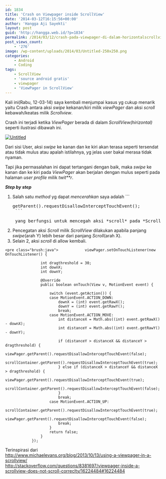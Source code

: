 ```yaml
---
id: 1834
title: 'Crash on Viewpager inside ScrollView'
date: '2014-03-12T16:15:56+00:00'
author: 'Hangga Aji Sayekti'
layout: post
guid: 'http://hangga.web.id/?p=1834'
permalink: /2014/03/12/crash-pada-viewpager-di-dalam-horizontalscrollview/
post_views_count:
    - '276'
image: /wp-content/uploads/2014/03/Untitled-250x250.png
categories:
    - Android
    - Coding
tags:
    - ScrollView
    - 'source android gratis'
    - viewpager
    - 'ViewPager in ScrollView'
---
```


Kali ini(Rabu, 12-03-14) saya kembali menjumpai kasus yg cukup menarik yaitu Crash antara aksi *swipe* kekanan/kiri milik *viewPager* dan aksi *scroll* kebawah/keatas milik *Scrollview*.

Crash ini terjadi ketika *ViewPager* berada di dalam *ScrollView(hirizontal)* seperti ilustrasi dibawah ini.

[![Untitled](http://hangga.web.id/wp-content/uploads/2014/03/Untitled.png)](http://hangga.web.id/wp-content/uploads/2014/03/Untitled.png)

Dari sisi User, aksi *swipe* ke kanan dan ke kiri akan terasa seperti tersendat atau tidak mulus atau apalah istilahnya, yg jelas user bakal merasa tidak nyaman.

Tapi jika permasalahan ini dapat tertangani dengan baik, maka *swipe* ke kanan dan ke kiri pada *ViewPager* akan berjalan dengan mulus seperti pada halaman *user profile* milik *twit\*\*r*.

***Step by step***

1. Salah satu *method* yg dapat *mencerahkan* saya adalah ```
    <pre class="brush:java">getParent().requestDisallowInterceptTouchEvent();
    ```
    
    yang berfungsi untuk mencegah aksi *scroll* pada *ScrollView*.
2. Pencegatan aksi *Scroll* milik *ScrollView* dilakukan apabila panjang *swipe*(arah Y) lebih besar dari panjang *Scroll*(arah X).
3. Selain 2, aksi *scroll* di allow kembali.

```
<pre class="brush:java">			viewPager.setOnTouchListener(new OnTouchListener() {

			    int dragthreshold = 30;
			    int downX;
			    int downY;

			    @Override
			    public boolean onTouch(View v, MotionEvent event) {

			        switch (event.getAction()) {
			        case MotionEvent.ACTION_DOWN:
			            downX = (int) event.getRawX();
			            downY = (int) event.getRawY();
			            break;
			        case MotionEvent.ACTION_MOVE:
			            int distanceX = Math.abs((int) event.getRawX() - downX);
			            int distanceY = Math.abs((int) event.getRawY() - downY);

			            if (distanceY > distanceX && distanceY > dragthreshold) {
			            	viewPager.getParent().requestDisallowInterceptTouchEvent(false);
			            	scrollContainer.getParent().requestDisallowInterceptTouchEvent(true);
			            } else if (distanceX > distanceY && distanceX > dragthreshold) {
			            	viewPager.getParent().requestDisallowInterceptTouchEvent(true);
			            	scrollContainer.getParent().requestDisallowInterceptTouchEvent(false);
			            }
			            break;
			        case MotionEvent.ACTION_UP:
			        	scrollContainer.getParent().requestDisallowInterceptTouchEvent(true);
			            viewPager.getParent().requestDisallowInterceptTouchEvent(false);
			            break;
			        }
			        return false;
			    }
			});
```

Terinspirasi dari  
http://www.michaelevans.org/blog/2013/10/13/using-a-viewpager-in-a-scrollview/  
http://stackoverflow.com/questions/8381697/viewpager-inside-a-scrollview-does-not-scroll-correclty/16224484#16224484